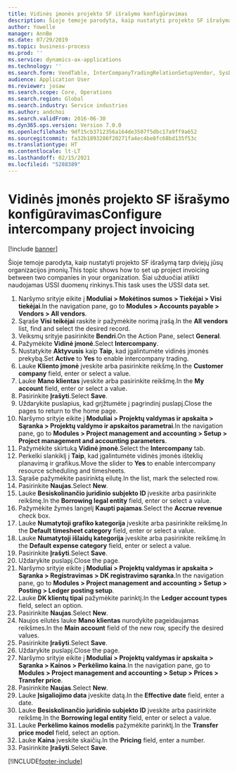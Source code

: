 ```yaml
---
title: Vidinės įmonės projekto SF išrašymo konfigūravimas
description: Šioje temoje parodyta, kaip nustatyti projekto SF išrašymą tarp dviejų jūsų organizacijos įmonių.
author: Yowelle
manager: AnnBe
ms.date: 07/29/2019
ms.topic: business-process
ms.prod: ''
ms.service: dynamics-ax-applications
ms.technology: ''
ms.search.form: VendTable, InterCompanyTradingRelationSetupVendor, SysDataAreaSelectLookup, ProjParameters, ProjPosting, ProjTransferPrice
audience: Application User
ms.reviewer: josaw
ms.search.scope: Core, Operations
ms.search.region: Global
ms.search.industry: Service industries
ms.author: andchoi
ms.search.validFrom: 2016-06-30
ms.dyn365.ops.version: Version 7.0.0
ms.openlocfilehash: 9df15cb3712356a164de3507f5dbc17a9ff9a652
ms.sourcegitcommit: fa32b1893286f20271fa4ec4be8fc68bd135f53c
ms.translationtype: HT
ms.contentlocale: lt-LT
ms.lasthandoff: 02/15/2021
ms.locfileid: "5288389"
---
```

# <a name="configure-intercompany-project-invoicing"></a><span data-ttu-id="a366b-103">Vidinės įmonės projekto SF išrašymo konfigūravimas</span><span class="sxs-lookup"><span data-stu-id="a366b-103">Configure intercompany project invoicing</span></span>

[!include [banner](../../includes/banner.md)]

<span data-ttu-id="a366b-104">Šioje temoje parodyta, kaip nustatyti projekto SF išrašymą tarp dviejų jūsų organizacijos įmonių.</span><span class="sxs-lookup"><span data-stu-id="a366b-104">This topic shows how to set up project invoicing between two companies in your organization.</span></span> <span data-ttu-id="a366b-105">Šiai užduočiai atlikti naudojamas USSI duomenų rinkinys.</span><span class="sxs-lookup"><span data-stu-id="a366b-105">This task uses the USSI data set.</span></span>

1. <span data-ttu-id="a366b-106">Naršymo srityje eikite į **Moduliai > Mokėtinos sumos > Tiekėjai > Visi tiekėjai**.</span><span class="sxs-lookup"><span data-stu-id="a366b-106">In the navigation pane, go to **Modules > Accounts payable > Vendors > All vendors**.</span></span>
2. <span data-ttu-id="a366b-107">Sąraše **Visi teikėjai** raskite ir pažymėkite norimą įrašą.</span><span class="sxs-lookup"><span data-stu-id="a366b-107">In the **All vendors** list, find and select the desired record.</span></span>
3. <span data-ttu-id="a366b-108">Veiksmų srityje pasirinkite **Bendri**.</span><span class="sxs-lookup"><span data-stu-id="a366b-108">On the Action Pane, select **General**.</span></span>
4. <span data-ttu-id="a366b-109">Pažymėkite **Vidinė įmonė**.</span><span class="sxs-lookup"><span data-stu-id="a366b-109">Select **Intercompany**.</span></span>
5. <span data-ttu-id="a366b-110">Nustatykite **Aktyvusis** kaip **Taip**, kad įgalintumėte vidinės įmonės prekybą.</span><span class="sxs-lookup"><span data-stu-id="a366b-110">Set **Active** to **Yes** to enable intercompany trading.</span></span>
6. <span data-ttu-id="a366b-111">Lauke **Kliento įmonė** įveskite arba pasirinkite reikšmę.</span><span class="sxs-lookup"><span data-stu-id="a366b-111">In the **Customer company** field, enter or select a value.</span></span>
7. <span data-ttu-id="a366b-112">Lauke **Mano klientas** įveskite arba pasirinkite reikšmę.</span><span class="sxs-lookup"><span data-stu-id="a366b-112">In the **My account** field, enter or select a value.</span></span>
8. <span data-ttu-id="a366b-113">Pasirinkite **Įrašyti**.</span><span class="sxs-lookup"><span data-stu-id="a366b-113">Select **Save**.</span></span>
9. <span data-ttu-id="a366b-114">Uždarykite puslapius, kad grįžtumėte į pagrindinį puslapį.</span><span class="sxs-lookup"><span data-stu-id="a366b-114">Close the pages to return to the home page.</span></span>
10. <span data-ttu-id="a366b-115">Naršymo srityje eikite į **Moduliai > Projektų valdymas ir apskaita > Sąranka > Projektų valdymo ir apskaitos parametrai**.</span><span class="sxs-lookup"><span data-stu-id="a366b-115">In the navigation pane, go to **Modules > Project management and accounting > Setup > Project management and accounting parameters**.</span></span>
11. <span data-ttu-id="a366b-116">Pažymėkite skirtuką **Vidinė įmonė**.</span><span class="sxs-lookup"><span data-stu-id="a366b-116">Select the **Intercompany** tab.</span></span>
12. <span data-ttu-id="a366b-117">Perkelki slankiklį į **Taip**, kad įgalintumėte vidinės įmonės išteklių planavimą ir grafikus.</span><span class="sxs-lookup"><span data-stu-id="a366b-117">Move the slider to **Yes** to enable intercompany resource scheduling and timesheets.</span></span>
13. <span data-ttu-id="a366b-118">Sąraše pažymėkite pasirinktą eilutę.</span><span class="sxs-lookup"><span data-stu-id="a366b-118">In the list, mark the selected row.</span></span>
14. <span data-ttu-id="a366b-119">Pasirinkite **Naujas**.</span><span class="sxs-lookup"><span data-stu-id="a366b-119">Select **New**.</span></span>
15. <span data-ttu-id="a366b-120">Lauke **Besiskolinančio juridinio subjekto ID** įveskite arba pasirinkite reikšmę.</span><span class="sxs-lookup"><span data-stu-id="a366b-120">In the **Borrowing legal entity** field, enter or select a value.</span></span>
16. <span data-ttu-id="a366b-121">Pažymėkite žymės langelį **Kaupti pajamas**.</span><span class="sxs-lookup"><span data-stu-id="a366b-121">Select the **Accrue revenue** check box.</span></span>
17. <span data-ttu-id="a366b-122">Lauke **Numatytoji grafiko kategorija** įveskite arba pasirinkite reikšmę.</span><span class="sxs-lookup"><span data-stu-id="a366b-122">In the **Default timesheet category** field, enter or select a value.</span></span>
18. <span data-ttu-id="a366b-123">Lauke **Numatytoji išlaidų kategorija** įveskite arba pasirinkite reikšmę.</span><span class="sxs-lookup"><span data-stu-id="a366b-123">In the **Default expense category** field, enter or select a value.</span></span>
19. <span data-ttu-id="a366b-124">Pasirinkite **Įrašyti**.</span><span class="sxs-lookup"><span data-stu-id="a366b-124">Select **Save**.</span></span>
20. <span data-ttu-id="a366b-125">Uždarykite puslapį.</span><span class="sxs-lookup"><span data-stu-id="a366b-125">Close the page.</span></span>
21. <span data-ttu-id="a366b-126">Naršymo srityje eikite į **Moduliai > Projektų valdymas ir apskaita > Sąranka > Registravimas > DK registravimo sąranka**.</span><span class="sxs-lookup"><span data-stu-id="a366b-126">In the navigation pane, go to **Modules > Project management and accounting > Setup > Posting > Ledger posting setup**.</span></span>
22. <span data-ttu-id="a366b-127">Lauke **DK klientų tipai** pažymėkite parinktį.</span><span class="sxs-lookup"><span data-stu-id="a366b-127">In the **Ledger account types** field, select an option.</span></span>
23. <span data-ttu-id="a366b-128">Pasirinkite **Naujas**.</span><span class="sxs-lookup"><span data-stu-id="a366b-128">Select **New**.</span></span>
24. <span data-ttu-id="a366b-129">Naujos eilutės lauke **Mano klientas** nurodykite pageidaujamas reikšmes.</span><span class="sxs-lookup"><span data-stu-id="a366b-129">In the **Main account** field of the new row, specify the desired values.</span></span>
25. <span data-ttu-id="a366b-130">Pasirinkite **Įrašyti**.</span><span class="sxs-lookup"><span data-stu-id="a366b-130">Select **Save**.</span></span>
26. <span data-ttu-id="a366b-131">Uždarykite puslapį.</span><span class="sxs-lookup"><span data-stu-id="a366b-131">Close the page.</span></span>
27. <span data-ttu-id="a366b-132">Naršymo srityje eikite į **Moduliai > Projektų valdymas ir apskaita > Sąranka > Kainos > Perkėlimo kaina**.</span><span class="sxs-lookup"><span data-stu-id="a366b-132">In the navigation pane, go to **Modules > Project management and accounting > Setup > Prices > Transfer price**.</span></span>
28. <span data-ttu-id="a366b-133">Pasirinkite **Naujas**.</span><span class="sxs-lookup"><span data-stu-id="a366b-133">Select **New**.</span></span>
29. <span data-ttu-id="a366b-134">Lauke **Įsigaliojimo data** įveskite datą.</span><span class="sxs-lookup"><span data-stu-id="a366b-134">In the **Effective date** field, enter a date.</span></span>
30. <span data-ttu-id="a366b-135">Lauke **Besiskolinančio juridinio subjekto ID** įveskite arba pasirinkite reikšmę.</span><span class="sxs-lookup"><span data-stu-id="a366b-135">In the **Borrowing legal entity** field, enter or select a value.</span></span>
31. <span data-ttu-id="a366b-136">Lauke **Perkėlimo kainos modelis** pažymėkite parinktį.</span><span class="sxs-lookup"><span data-stu-id="a366b-136">In the **Transfer price model** field, select an option.</span></span>
32. <span data-ttu-id="a366b-137">Lauke **Kaina** įveskite skaičių.</span><span class="sxs-lookup"><span data-stu-id="a366b-137">In the **Pricing** field, enter a number.</span></span>
33. <span data-ttu-id="a366b-138">Pasirinkite **Įrašyti**.</span><span class="sxs-lookup"><span data-stu-id="a366b-138">Select **Save**.</span></span>



[!INCLUDE[footer-include](../../includes/footer-banner.md)]